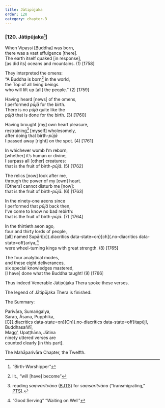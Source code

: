 ```yaml
---
title: Jātipūjaka
order: 120
category: chapter-3
---
```


### \[120. Jātipūjaka[^1]\]

When Vipassi \[Buddha\] was born,  
there was a vast effulgence \[there\].  
The earth itself quaked \[in response\],  
\[as did its\] oceans and mountains. (1) \[1758\]

They interpreted the omens:  
“A Buddha is born[^2] in the world,  
the Top of all living beings  
who will lift up \[all\] the people.” (2) \[1759\]

Having heard \[news\] of the omens,  
I performed *pūjā* for the birth.  
There is no *pūjā* quite like the  
*pūjā* that is done for the birth. (3) \[1760\]

Having brought \[my\] own heart pleasure,  
restraining[^3] \[myself\] wholesomely,  
after doing that birth-*pūjā*  
I passed away \[right\] on the spot. (4) \[1761\]

In whichever womb I’m reborn,  
\[whether\] it’s human or divine,  
I surpass all \[other\] creatures:  
that is the fruit of birth-*pūjā*. (5) \[1762\]

The relics \[now\] look after me,  
through the power of my \[own\] heart.  
\[Others\] cannot disturb me \[now\]:  
that is the fruit of birth-*pūjā*. (6) \[1763\]

In the ninety-one aeons since  
I performed that *pūjā* back then,  
I’ve come to know no bad rebirth:  
that is the fruit of birth-*pūjā*. (7) \[1764\]

In the thirtieth aeon ago,  
four and thirty lords of people,  
\[all\] named Supāri[c]{.diacritics data-state=on}[ch]{.no-diacritics data-state=off}ariya,[^4]  
were wheel-turning kings with great strength. (8) \[1765\]

The four analytical modes,  
and these eight deliverances,  
six special knowledges mastered,  
\[I have\] done what the Buddha taught! (9) \[1766\]

Thus indeed Venerable Jātipūjaka Thera spoke these verses.

The legend of Jātipūjaka Thera is finished.

The Summary:

Parivāra, Sumaṅgalya,  
Saraṇ, Āsana, Pupphika,  
[C]{.diacritics data-state=on}[Ch]{.no-diacritics data-state=off}itapūjī, Buddhasaññī,  
Magg’, Upaṭṭhāna, Jātina  
ninety uttered verses are  
counted clearly \[in this part\].

The Mahāparivāra Chapter, the Twelfth.

[^1]: “Birth-Worshipper”

[^2]: lit., “will \[have\] become”

[^3]: reading *saṃvaritvāna* (<abbr title="Buddha Jayanthi Tripitaka Series">BJTS</abbr>) for *saṃsaritvāna* (“transmigrating,” <abbr title="Pali Text Society">PTS</abbr>).

[^4]: “Good Serving” “Waiting on Well”
